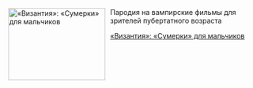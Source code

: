 <!--2025-05-13 10:15:38-->
<div class="yb">
  <div class="rss kino_kino"><a href="https://www.kino-teatr.ru/kino/art/tv/3056/" title="«Византия»: «Сумерки» для мальчиков"><img src="https://www.kino-teatr.ru/art/6/5/3056/poster.jpg" width="196" height="147" align="left" hspace="5" style="margin: 0px 10px 0px 5px" alt="«Византия»: «Сумерки» для мальчиков"/></a>Пародия на вампирские фильмы для зрителей пубертатного возраста <p class="titl"><a href="https://www.kino-teatr.ru/kino/art/tv/3056/">«Византия»: «Сумерки» для мальчиков</a></p></div>
</div>
